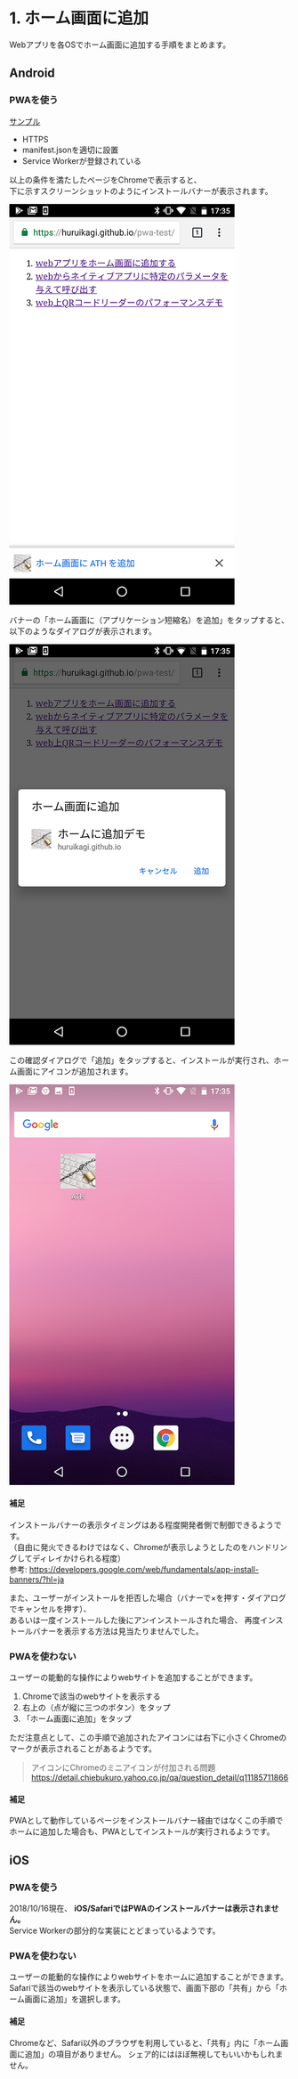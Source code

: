 # 1. ホーム画面に追加

Webアプリを各OSでホーム画面に追加する手順をまとめます。

## Android

### PWAを使う

[サンプル](https://huruikagi.github.io/pwa-test/add-to-home.html)

+ HTTPS
+ manifest.jsonを適切に設置
+ Service Workerが登録されている

以上の条件を満たしたページをChromeで表示すると、  
下に示すスクリーンショットのようにインストールバナーが表示されます。

![AndroidのChromeでインストールを促す通知のスクリーンショット](./image/add-to-home-android-pwa-1.png)

バナーの「ホーム画面に（アプリケーション短縮名）を追加」をタップすると、以下のようなダイアログが表示されます。

![Androidでのインストール確認ダイアログのスクリーンショット](./image/add-to-home-android-pwa-2.png)

この確認ダイアログで「追加」をタップすると、インストールが実行され、ホーム画面にアイコンが追加されます。

![AndroidでPWAがホーム画面に追加されたスクリーンショット](./image/add-to-home-android-pwa-3.png)

#### 補足

インストールバナーの表示タイミングはある程度開発者側で制御できるようです。  
（自由に発火できるわけではなく、Chromeが表示しようとしたのをハンドリングしてディレイかけられる程度）  
参考: https://developers.google.com/web/fundamentals/app-install-banners/?hl=ja

また、ユーザーがインストールを拒否した場合（バナーで×を押す・ダイアログでキャンセルを押す）、  
あるいは一度インストールした後にアンインストールされた場合、
再度インストールバナーを表示する方法は見当たりませんでした。

### PWAを使わない

ユーザーの能動的な操作によりwebサイトを追加することができます。

1. Chromeで該当のwebサイトを表示する
2. 右上の（点が縦に三つのボタン）をタップ
3. 「ホーム画面に追加」をタップ

ただ注意点として、この手順で追加されたアイコンには右下に小さくChromeのマークが表示されることがあるようです。
> アイコンにChromeのミニアイコンが付加される問題
> https://detail.chiebukuro.yahoo.co.jp/qa/question_detail/q11185711866

#### 補足

PWAとして動作しているページをインストールバナー経由ではなくこの手順でホームに追加した場合も、PWAとしてインストールが実行されるようです。

## iOS

### PWAを使う

2018/10/16現在、 **iOS/SafariではPWAのインストールバナーは表示されません。**  
Service Workerの部分的な実装にとどまっているようです。

### PWAを使わない

ユーザーの能動的な操作によりwebサイトをホームに追加することができます。  
Safariで該当のwebサイトを表示している状態で、画面下部の「共有」から「ホーム画面に追加」を選択します。

#### 補足

Chromeなど、Safari以外のブラウザを利用していると、「共有」内に「ホーム画面に追加」の項目がありません。
シェア的にはほぼ無視してもいいかもしれません。
